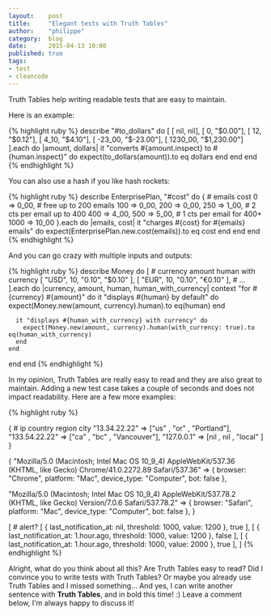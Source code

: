 ```yaml
---
layout:    post
title:     "Elegant tests with Truth Tables"
author:    "philippe"
category:  blog
date:      2015-04-13 10:00
published: true
tags:
- test
- cleancode
---
```


Truth Tables help writing readable tests that are easy to maintain.

Here is an example:

{% highlight ruby %}
describe "#to_dollars" do
  [
    [      nil,         nil],
    [        0,     "$0.00"],
    [       12,     "$0.12"],
    [     4_10,     "$4.10"],
    [   -23_00,   "$-23.00"],
    [  1230_00, "$1,230.00"]
  ].each do |amount, dollars|
    it "converts #{amount.inspect} to #{human.inspect}" do
      expect(to_dollars(amount)).to eq dollars
    end
  end
end
{% endhighlight %}

<!-- break -->

You can also use a hash if you like hash rockets:

{% highlight ruby %}
describe EnterprisePlan, "#cost" do
  { # emails      cost
           0  =>  0_00, # free up to 200 emails
         100  =>  0_00,
         200  =>  0_00,
         250  =>  1_00, # 2 cts per email up to 400
         400  =>  4_00,
         500  =>  5_00, # 1 cts per email for 400+
        1000  => 10_00
  }.each do |emails, cost|
    it "charges #{cost} for #{emails} emails" do
      expect(EnterprisePlan.new.cost(emails)).to eq cost
    end
  end
end
{% endhighlight %}

And you can go crazy with multiple inputs and outputs:

{% highlight ruby %}
describe Money do
  [ # currency  amount       human    with currency
    [    "USD",     10,     "0.10",       "$0.10" ],
    [    "EUR",     10,     "0.10",       "€0.10" ],
    # ...
  ].each do |currency, amount, human, human_with_currency|
    context "for #{currency} #{amount}" do
      it "displays #{human} by default" do
        expect(Money.new(amount, currency).human).to eq(human)
      end

      it "displays #{human_with_currency} with currency" do
        expect(Money.new(amount, currency).human(with_currency: true).to eq(human_with_currency)
      end
    end
  end
end
{% endhighlight %}

In my opinion, Truth Tables are really easy to read and they are also great to maintain. Adding a new test case takes a couple of seconds and does not impact readability. Here are a few more examples:

{% highlight ruby %}

{ # ip              country   region   city
  "13.34.22.22"  => ["us"   , "or"   , "Portland"],
  "133.54.22.22" => ["ca"   , "bc"   , "Vancouver"],
  "127.0.0.1"    => [nil    , nil    , "local" ]
}


{
  "Mozilla/5.0 (Macintosh; Intel Mac OS 10_9_4) AppleWebKit/537.36 (KHTML, like Gecko) Chrome/41.0.2272.89 Safari/537.36" =>
  { browser: "Chrome", platform: "Mac", device_type: "Computer", bot: false },

  "Mozilla/5.0 (Macintosh; Intel Mac OS 10_9_4) AppleWebKit/537.78.2 (KHTML, like Gecko) Version/7.0.6 Safari/537.78.2" =>
  { browser: "Safari", platform: "Mac", device_type: "Computer", bot: false },
}


[                                                                     # alert?
  [ { last_notification_at: nil,        threshold: 1000, value: 1200 }, true ],
  [ { last_notification_at: 1.hour.ago, threshold: 1000, value: 1200 }, false ],
  [ { last_notification_at: 1.hour.ago, threshold: 1000, value: 2000 }, true ],
]
{% endhighlight %}


Alright, what do you think about all this? Are Truth Tables easy to read? Did I convince you to write tests with Truth Tables? Or maybe you already use Truth Tables and I missed something... And yes, I can write another sentence with **Truth Tables**, and in bold this time! :) Leave a comment below, I'm always happy to discuss it!
